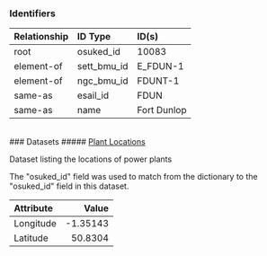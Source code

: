 ### Identifiers

| Relationship   | ID Type     | ID(s)       |
|:---------------|:------------|:------------|
| root           | osuked_id   | 10083       |
| element-of     | sett_bmu_id | E_FDUN-1    |
| element-of     | ngc_bmu_id  | FDUNT-1     |
| same-as        | esail_id    | FDUN        |
| same-as        | name        | Fort Dunlop |

<br>
### Datasets
##### <a href="https://raw.githubusercontent.com/OSUKED/Dictionary-Datasets/main/datasets/plant-locations/datapackage.json">Plant Locations</a>

Dataset listing the locations of power plants

The "osuked_id" field was used to match from the dictionary to the "osuked_id" field in this dataset.

| Attribute   |    Value |
|:------------|---------:|
| Longitude   | -1.35143 |
| Latitude    | 50.8304  |
